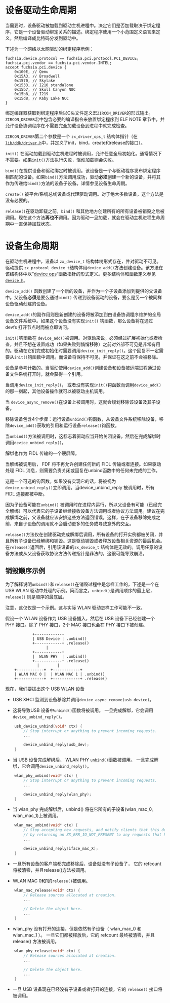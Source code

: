 <!---

# Device driver lifecycle

Device drivers are loaded into driver host processes when it is determined they are
needed. What determines if they are loaded or not is the binding program, which
is a description of what device a driver can bind to. The binding program is
defined using a small domain specific language, which is compiled to bytecode that
is distributed with the driver.

An example binding program from the Intel Ethernet driver:

--->

# 设备驱动生命周期

当需要时，设备驱动被加载到驱动主机进程中。决定它们是否加载取决于绑定程序，它是一个设备驱动绑定关系的描述。绑定程序使用一个小范围定义语言来定义，然后编译成比特码分发到驱动中。

下述为一个网络以太网驱动的绑定程序示例：

```
fuchsia.device.protocol == fuchsia.pci.protocol.PCI_DEVICE;
fuchsia.pci.vendor == fuchsia.pci.vendor.INTEL;
accept fuchsia.pci.device {
    0x100E, // Qemu
    0x15A3, // Broadwell
    0x1570, // Skylake
    0x1533, // I210 standalone
    0x15b7, // Skull Canyon NUC
    0x15b8, // I219
    0x15d8, // Kaby Lake NUC
}
```

<!---

The bind compiler takes a binding program and outputs a C header file that
defines a macro, `ZIRCON_DRIVER`. The `ZIRCON_DRIVER` macro includes the
necessary compiler directives to put the binding program into an ELF NOTE
section, allowing it to be inspected by the Device Coordinator without needing
to fully load the driver into its process.

The second parameter to `ZIRCON_DRIVER` is a `zx_driver_ops_t` structure pointer
(defined by [`lib/ddk/driver.h`](/src/lib/ddk/include/lib/ddk/driver.h), which
defines the init, bind, create, and release methods.

`init()` is invoked when a driver is loaded into a Driver Host process and allows for
any global initialization. Typically none is required. If the `init()` method is
implemented and fails, the driver load will fail.

`bind()` is invoked to offer the driver a device to bind to. The device is one that
has matched the bind program the driver has published. If the `bind()` method succeeds,
the driver **must** create a new device and add it as a child of the device passed in
to the `bind()` method. See Device Lifecycle for more information.

`create()` is invoked for platform/system bus drivers or proxy drivers. For the
vast majority of drivers, this method is not required.

`release()` is invoked before the driver is unloaded, after all devices it may have
created in `bind()` and elsewhere have been destroyed. Currently this method is
**never** invoked. Drivers, once loaded, remain loaded for the life of a Driver Host
process.

--->

绑定编译器获取到绑定程序后以C头文件定义宏`ZIRCON_DRIVER`的形式输出。`ZIRCON_DRIVER`宏中包含必要的编译指令来放置绑定程序到 ELF NOTE 章节中，并允许设备协调程序在不需要完全加载设备到进程中就完成检查。

`ZIRCON_DRIVER`第二个参数是一个 `zx_driver_ops_t` 结构体指针（在 [`lib/ddk/driver.h`](/src/lib/ddk/include/lib/ddk/driver.h)中，并定义了init，bind，create和release的接口）。

`init()` 在驱动加载到驱动主机进程时被调用，允许任意全局初始化。通常情况下不需要。如果`init()`方法执行失败，驱动加载则会失败。

`bind()`在提供设备和驱动绑定时被调用。该设备是一个与驱动程序发布绑定程序相匹配的设备。如果`bind()`方法调用成功，驱动**必须**创建一个新的设备，并将其作为传递给`bind()`方法的设备子设备。详情参见设备生命周期。

`create()` 被平台/系统总线设备或代理驱动调用。对于绝大多数设备，这个方法是没有必要的。

`release()`在驱动卸载之前，`bind()` 和其他地方创建所有的所有设备被销毁之后被调用。现在这个方法**再也不**调用。因为驱动一旦加载，就会在驱动主机进程生命周期中一直保持加载状态。

<!---

# Device Lifecycle

Within a Driver Host process, devices exist as a tree of `zx_device_t` structures,
which are opaque to the driver. These are created with `device_add()`, which the
driver provides a `zx_protocol_device_t` structure to. The methods defined by the
function pointers in this structure are the "[device ops](device-ops.md)". The
various structures and functions are defined in [`device.h`](/src/lib/ddk/include/lib/ddk/device.h)

The `device_add()` function creates a new device, adding it as a child to the
provided parent device. That parent device **must** be either the device passed
in to the `bind()` method of a device driver, or another device which has been
created by the same device driver.

A side-effect of `device_add()` is that the newly created device will be added
to the global Device Filesystem maintained by the Device Coordinator. If the
device has not implemented an `init()` hook, the device will be immediately
accessible through opening its node in devfs.

The `init()` hook is invoked following `device_add()`. This is useful for
drivers that have to do extended initialization or probing and do not want
to visibly publish their device(s) until that succeeds (and quietly remove
them if that fails). The driver should call `device_init_reply()` once they
have completed initialization. This reply does not necessarily need to be
called from the `init()` hook. The device will remain invisible and is
guaranteed not to be removed until this point.

Devices are reference counted. A reference is acquired when a driver creates
the device with `device_add()` and when the device is opened by a remote process
through the Device Filesystem.

From the moment that `device_init_reply()` is called, or `device_add()` is called
without an implemented `init()` hook, other device ops may be called by the
Driver Host.

--->

# 设备生命周期

在驱动主机进程中，设备以 `zx_device_t` 结构体树形式存在，并对驱动不可见。驱动提供 `zx_protocol_device_t`结构体用`device_add()`方法创建设备。该方法在该结构体中以”[device ops](device-ops.md)“函数指针的形式定义。更多结构体和函数定义参见[`device.h`](/src/lib/ddk/include/lib/ddk/device.h)。

`device_add()` 函数创建了一个新的设备，并作为一个子设备添加到提供的父设备中。父设备**必须**是要么通过`bind()` 传递到设备驱动的设备，要么是另一个被同样设备驱动创建的设备。

`device_add()`的副作用则是新创建的设备将被添加到由设备协调程序维护的全局设备文件系统中。如果这个设备没有实现`init()` 钩函数，那么设备将在通过 devfs 打开节点时而被立即访问。

`init()`钩函数在 `device_add()`被调用。对驱动来说，必须经过扩展初始化或者检查，并且不想在设置成功（如果失败则悄悄移除）之前对外部不可见是非常有用的。驱动在它们完成初始化时需要调用`device_init_reply()`。这个回复不一定需要从`init()`钩函数中调用。而设备将保持不可见，并保证在这之前不会被移除。

设备是参考计数的。当驱动使用`device_add()`创建设备和设备被远端进程通过设备文件系统打开时，就会获得一个引用。

当调用`device_init_reply()`， 或者没有实现`init()`钩函数而调用`device_add()` 的那一刻起，其他设备操作就可以被驱动主机调用。

<!---

When `device_async_remove()` is called on a device, this schedules the removal
of the device and its descendents.

The removal of a device consists of four parts: running the device's `unbind()` hook,
removal of the device from the Device Filesystem, dropping the reference acquired
by `device_add()` and running the device's `release()` hook.

When the `unbind()` method is invoked, this signals to the driver it should start
shutting the device down, and call `device_unbind_reply()` once it has finished unbinding.
Unbind also acts as a hard barrier for FIDL transactions.
The FDF will not permit any new FIDL transactions or connections
to be created when Unbind is called. Drivers are responsible
for closing or replying to any outstanding transactions in their
unbind hook if they handle FIDL messages.
This is an optional hook. If it is not implemented, it is treated as `device_unbind_reply()`
was called immediately. When device_unbind_reply is called,
all FIDL connections will be terminated.

Since a child device may have work in progress when its `unbind()` method is
called, it's possible that the parent device (which already completed
unbinding) could continue to receive device method calls or protocol method
calls on behalf of that child. It is advisable that before completing unbinding,
the parent device should arrange for these methods to return errors, so that
calls from a child before the child removal is completed do not start more
work or cause unexpected interactions.

The `release()` method is only called after the creating driver has completed
unbinding, all open instances of that device have been closed,
and all children of that device have been unbound and released. This
is the last opportunity for the driver to destroy or free any resources associated
with the device. It is not valid to refer to the `zx_device_t` for that device
after `release()` returns. Calling any device methods or protocol methods for
protocols obtained from the parent device past this point is illegal and will
likely result in a crash.

--->

当 `device_async_remove()`在设备上被调用时，这就会规划移除该设备及其子设备。

移除设备包含4个步骤：运行设备`unbind()`钩函数，从设备文件系统移除设备，移除`device_add()`获取的引用和运行设备`release()`钩函数。

当`unbind()`方法被调用时，这标志着驱动应当开始关闭设备，然后在完成解绑时调用`device_unbind_reply()`。

解绑也作为 FIDL 传输的一个硬屏障。

当解绑被调用后， FDF 将不再允许创建任何新的 FIDL 传输或者连接。如果驱动处理 FIDL 消息，则需要负责关闭或回复在unbind函数中的任何未完成的工作。

这是一个可选的钩函数。如果没有实现它的话，将被视为 `device_unbind_reply()`立即调用。当device_unbind_reply 被调用时，所有 FIDL 连接都被中断。

因为子设备可能在`unbind()` 被调用时在进程内运行，所以父设备有可能（已经完全解绑）可以代表它的子设备继续接收设备方法调用或者协议方法调用。建议在完成解绑之前，父设备就应该安排这些方法返回错误，这样，在子设备移除完成之前，来自子设备的调用就不会启动更多的任务或导致意外的交互。

`release()`方法仅在创建驱动完成解绑后调用，所有设备的打开实例都被关闭，并且所有子设备已经解绑和销毁。这是驱动销毁或者释放设备相关资源的最后机会。在`release()`返回后，引用该设备的`zx_device_t` 结构体是无效的。调用任意的设备方法或从父设备获取协议方法传递指针是非法的，这很可能导致崩溃。

<!---

## An Example of the Tear-Down Sequence

To explain how the `unbind()` and `release()` work during the tear-down process,
below is an example of how a USB WLAN driver would usually handle it. In short,
the `unbind()` call sequence is top-down while the `release()` sequence is bottom-up.

Note that this is just an example. This might not match what exactly the real WLAN driver
is doing.

Assume a WLAN device is plugged in as a USB device, and a PHY interface has been
created under the USB device. In addition to the PHY interface, 2 MAC interfaces
have been created under the PHY interface.

--->

## 销毁顺序示例

为了解释说明`unbind()`和`release()`在销毁过程中是怎样工作的，下述是一个在 USB WLAN 驱动中处理的示例。简而言之，`unbind()`是调用顺序的最上层， `release()` 则是顺序的最底层。

注意，这仅仅是一个示例。这与实际 WLAN 驱动怎样工作可能不一致。

假设一个 WLAN 设备作为 USB 设备插入，然后在 USB 设备下已经创建一个 PHY 接口。除了 PHY 接口，2个 MAC 接口也会在 PHY 接口下被创建。

```
            +------------+
            | USB Device | .unbind()
            +------------+ .release()
                  |
            +------------+
            |  WLAN PHY  | .unbind()
            +------------+ .release()
              |        |
    +------------+  +------------+
    | WLAN MAC 0 |  | WLAN MAC 1 | .unbind()
    +------------+  +------------+ .release()
```

<!---

Now, we unplug this USB WLAN device.

* The USB XHCI detects the removal and calls `device_async_remove(usb_device)`.

* This will lead to the USB device's `unbind()` being called.
  Once it completes unbinding, it would call `device_unbind_reply()`.

--->
  现在，我们要拔出这个 USB WLAN 设备

*  USB XHCI 监测到设备移除并调用`device_async_remove(usb_device)`。

*  这将导致USB 设备中`unbind()`函数将被调用。
  一旦完成解绑，它会调用`device_unbind_reply()`。

```c
    usb_device_unbind(void* ctx) {
        // Stop interrupt or anything to prevent incoming requests.
        ...

        device_unbind_reply(usb_dev);
    }
```

<!---
* When the USB device completes unbinding, the WLAN PHY's `unbind()` is called.
  Once it completes unbinding, it would call `device_unbind_reply()`.

--->
* 当 USB 设备完成解绑后， WLAN PHY `unbind()`函数被调用。
  一旦完成解绑，它会调用`device_unbind_reply()`。
```c
    wlan_phy_unbind(void* ctx) {
        // Stop interrupt or anything to prevent incoming requests.
        ...

        device_unbind_reply(wlan_phy);
    }
```
<!---
* When wlan_phy completes unbinding, unbind() will be called on all of its children
  (wlan_mac_0, wlan_mac_1).

--->
*  当 wlan_phy 完成解绑后，unbind() 将在它所有的子设备(wlan_mac_0, wlan_mac_1)上被调用。

```c
    wlan_mac_unbind(void* ctx) {
        // Stop accepting new requests, and notify clients that this device is offline (often just
        // by returning an ZX_ERR_IO_NOT_PRESENT to any requests that happen after unbind).
        ...

        device_unbind_reply(iface_mac_X);
    }
```
<!---

* Once all the clients of a device have been removed, and that device has no children,
  its refcount will reach zero and its release() method will be called.

* WLAN MAC 0 and 1's `release()` are called.

--->
*  一旦所有设备的客户端都完成移除后，设备就没有子设备了，
  它的 refcount 将被清零，并且release()方法被调用。
  
*  WLAN MAC 0和1的`release()`被调用。

```c
    wlan_mac_release(void* ctx) {
        // Release sources allocated at creation.
        ...

        // Delete the object here.
        ...
    }
```
<!---
* The wlan_phy has no open connections, but still has child devices (wlan_mac_0 and wlan_mac_1).
  Once they have both been released, its refcount finally reaches zero and its release()
  method is invoked.

--->

* wlan_phy 没有打开的连接，但是依然有子设备（ wlan_mac_0 和 wlan_mac_1 ）。
  一旦它们都被释放后，它的 refcount 最终被清零，并且 release() 方法被调用。


```c
    wlan_phy_release(void* ctx) {
        // Release sources allocated at creation.
        ...

        // Delete the object here.
        ...
    }
```

<!---
* Once the USB device now has no child devices or open connections, its `release()` would be called.

--->

* 一旦 USB 设备现在已经没有子设备或者打开的连接，它的 `release()` 接口将被调用。
